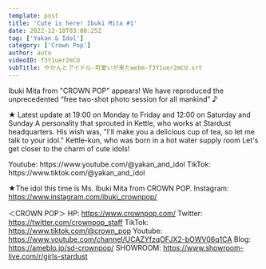 ```yaml
---
template: post
title: 'Cute is here! Ibuki Mita #1'
date: 2022-12-18T03:00:25Z
tag: ['Yakan & Idol']
category: ['Crown Pop']
author: auto 
videoID: f3Y1uer2mCU
subTitle: やかんとアイドル-可愛いが来たwebm-f3Y1uer2mCU.srt
---
```

Ibuki Mita from "CROWN POP" appears!
We have reproduced the unprecedented “free two-shot photo session for all mankind” ♪

★ Latest update at 19:00 on Monday to Friday and 12:00 on Saturday and Sunday
A personality that sprouted in Kettle, who works at Stardust headquarters.
His wish was, "I'll make you a delicious cup of tea, so let me talk to your idol."
Kettle-kun, who was born in a hot water supply room
Let's get closer to the charm of cute idols!

<Kettle and Idol>
Youtube: https://www.youtube.com/@yakan_and_idol
TikTok: https://www.tiktok.com/@yakan_and_idol

★The idol this time is Ms. Ibuki Mita from CROWN POP.
<Mifuki Mita>
Instagram: https://www.instagram.com/ibuki_crownpop/

＜CROWN POP＞
HP: https://www.crownpop.com/
Twitter: https://twitter.com/crownpop_staff
TikTok: https://www.tiktok.com/@crown_pop
Youtube: https://www.youtube.com/channel/UCAZYfzqOFJX2-bOWV06q1CA
Blog: https://ameblo.jp/sd-crownpop/
SHOWROOM: https://www.showroom-live.com/r/girls-stardust
